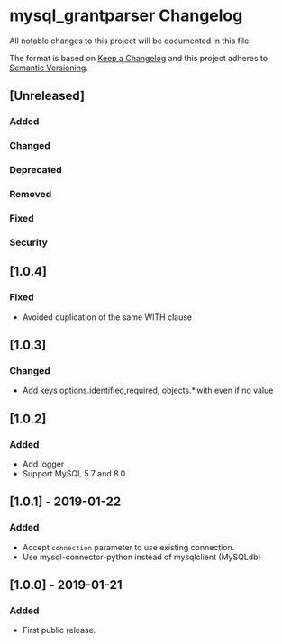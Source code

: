 # mysql_grantparser Changelog

All notable changes to this project will be documented in this file.

The format is based on [Keep a Changelog](http://keepachangelog.com/)
and this project adheres to [Semantic Versioning](http://semver.org/).

## [Unreleased]
### Added
### Changed
### Deprecated
### Removed
### Fixed
### Security

## [1.0.4]
### Fixed
- Avoided duplication of the same WITH clause

## [1.0.3]
### Changed
- Add keys options.identified,required, objects.*.with even if no value

## [1.0.2]
### Added
- Add logger
- Support MySQL 5.7 and 8.0

## [1.0.1] - 2019-01-22
### Added
- Accept `connection` parameter to use existing connection.
- Use mysql-connector-python instead of mysqlclient (MySQLdb)

## [1.0.0] - 2019-01-21
### Added
- First public release.

